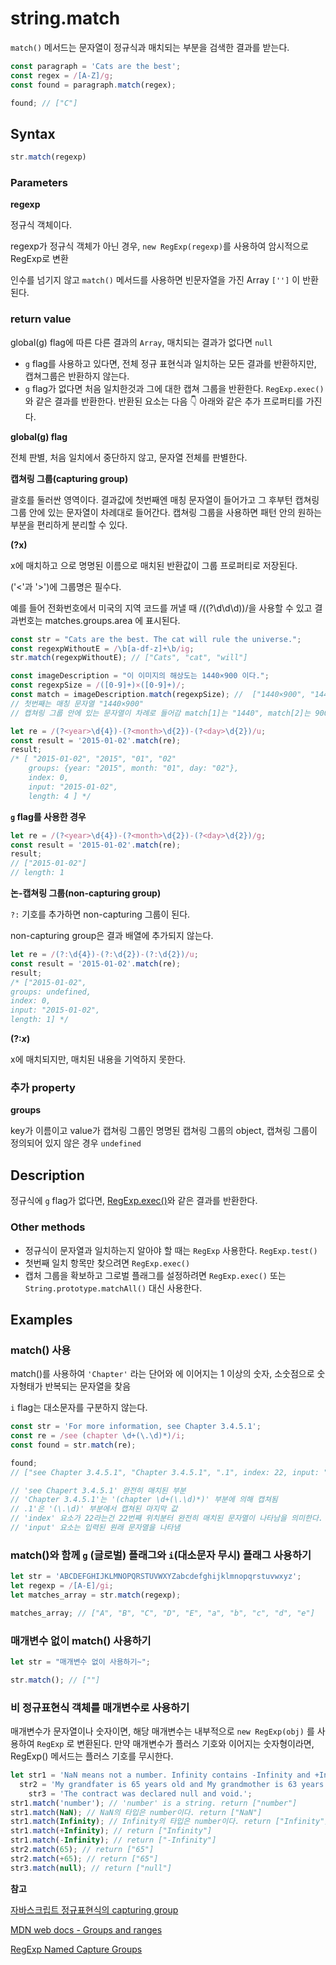 # string.match

`match()` 메서드는 문자열이 정규식과 매치되는 부분을 검색한 결과를 받는다.

```js
const paragraph = 'Cats are the best';
const regex = /[A-Z]/g;
const found = paragraph.match(regex);

found; // ["C"]
```

## Syntax

```js
str.match(regexp)
```

### Parameters

**regexp**

정규식 객체이다.

regexp가 정규식 객체가 아닌 경우, `new RegExp(regexp)`를 사용하여 암시적으로 RegExp로 변환

인수를 넘기지 않고 `match()` 메서드를 사용하면 빈문자열을 가진 Array `['']` 이  반환된다.

### return value

global(g) flag에 따른 다른 결과의 `Array`, 매치되는 결과가 없다면 `null`

* `g` flag를 사용하고 있다면, 전체 정규 표현식과 일치하는 모든 결과를 반환하지만, 캡쳐그룹은 반환하지 않는다.
* `g` flag가 없다면 처음 일치한것과 그에 대한 캡쳐 그룹을 반환한다. `RegExp.exec()` 와 같은 결과를 반환한다.  반환된 요소는 다음 👇 아래와 같은 추가 프로퍼티를 가진다.

**global(g) flag**

전체 판별, 처음 일치에서 중단하지 않고, 문자열 전체를 판별한다.

**캡쳐링 그룹(capturing group)**

괄호를 둘러싼 영역이다. 결과값에 첫번째엔 매칭 문자열이 들어가고 그 후부턴 캡쳐링 그룹 안에 있는 문자열이 차례대로 들어간다. 캡쳐링 그룹을 사용하면 패턴 안의 원하는 부분을 편리하게 분리할 수 있다.

**(?<Name>x)**

x에 매치하고 <Name>으로 명명된 이름으로 매치된 반환값이 그룹 프로퍼티로 저장된다.

('<'과 '>')에 그룹명은 필수다.

예를 들어 전화번호에서 미국의 지역 코드를 꺼낼 때 /\((?<area>\d\d\d)\)/을 사용할 수 있고 결과번호는 matches.groups.area 에 표시된다. 

```js
const str = "Cats are the best. The cat will rule the universe.";
const regexpWithoutE = /\b[a-df-z]+\b/ig;
str.match(regexpWithoutE); // ["Cats", "cat", "will"]

const imageDescription = "이 이미지의 해상도는 1440×900 이다.";
const regexpSize = /([0-9]+)×([0-9]+)/;
const match = imageDescription.match(regexpSize); //  ["1440×900", "1440", "900", index: 12, input: "이 이미지의 해상도는 1440×900 이다.", groups: undefined]
// 첫번째는 매칭 문자열 "1440×900"
// 캡쳐링 그룹 안에 있는 문자열이 차례로 들어감 match[1]는 "1440", match[2]는 900
```

```js
let re = /(?<year>\d{4})-(?<month>\d{2})-(?<day>\d{2})/u;
const result = '2015-01-02'.match(re);
result; 
/* [ "2015-01-02", "2015", "01", "02"
 	groups: {year: "2015", month: "01", day: "02"},
	index: 0,
	input: "2015-01-02",
	length: 4 ] */
```

**`g` flag를 사용한 경우**

```js
let re = /(?<year>\d{4})-(?<month>\d{2})-(?<day>\d{2})/g;
const result = '2015-01-02'.match(re);
result;
// ["2015-01-02"]
// length: 1
```



**논-캡쳐링 그룹(non-capturing group)**

`?:` 기호를 추가하면 non-capturing 그룹이 된다. 

non-capturing group은 결과 배열에 추가되지 않는다.

```js
let re = /(?:\d{4})-(?:\d{2})-(?:\d{2})/u;
const result = '2015-01-02'.match(re);
result; 
/* ["2015-01-02",
groups: undefined,
index: 0,
input: "2015-01-02",
length: 1] */
```

**(?:*x*)**

x에 매치되지만, 매치된 내용을 기억하지 못한다. 

### 추가 property

**groups**

 key가 이름이고 value가 캡쳐링 그룹인 명명된 캡쳐링 그룹의 object, 캡쳐링 그룹이 정의되어 있지 않은 경우 `undefined` 

## Description

정규식에 `g` flag가 없다면, [RegExp.exec()](https://developer.mozilla.org/en-US/docs/Web/JavaScript/Reference/Global_Objects/RegExp/exec)와 같은 결과를 반환한다. 

### Other methods

* 정규식이 문자열과 일치하는지 알아야 할 때는 `RegExp` 사용한다. `RegExp.test()`
* 첫번째 일치 항목만 찾으려면 `RegExp.exec()` 
* 캡처 그룹을 확보하고 그로벌 플래그를 설정하려면 `RegExp.exec()` 또는 `String.prototype.matchAll()` 대신 사용한다.

## Examples

### match() 사용

match()를 사용하여 `'Chapter'` 라는 단어와 에 이어지는 1 이상의 숫자, 소숫점으로 숫자형태가 반복되는 문자열을 찾음

`i` flag는 대소문자를 구분하지 않는다.

```js
const str = 'For more information, see Chapter 3.4.5.1';
const re = /see (chapter \d+(\.\d)*)/i;
const found = str.match(re);

found;
// ["see Chapter 3.4.5.1", "Chapter 3.4.5.1", ".1", index: 22, input: "For more information, see Chapter 3.4.5.1", groups: undefined]

// 'see Chapert 3.4.5.1' 완전히 매치된 부분
// 'Chapter 3.4.5.1'는 '(chapter \d+(\.\d)*)' 부분에 의해 캡쳐됨
// .1'은 '(\.\d)' 부분에서 캡쳐된 마지막 값
// 'index' 요소가 22라는건 22번째 위치분터 완전히 매치된 문자열이 나타남을 의미한다.
// 'input' 요소는 입력된 원래 문자열을 나타냄 

```

### match()와 함께 `g` (글로벌) 플래그와  `i`(대소문자 무시) 플래그 사용하기

```js
let str = 'ABCDEFGHIJKLMNOPQRSTUVWXYZabcdefghijklmnopqrstuvwxyz';
let regexp = /[A-E]/gi;
let matches_array = str.match(regexp);

matches_array; // ["A", "B", "C", "D", "E", "a", "b", "c", "d", "e"]

```

### 매개변수 없이 match() 사용하기

```js
let str = "매개변수 없이 사용하기~";

str.match(); // [""]
```

### 비 정규표현식 객체를 매개변수로 사용하기

매개변수가 문자열이나 숫자이면, 해당 매개변수는 내부적으로 `new RegExp(obj)` 를 사용하여 `RegExp` 로 변환된다. 만약 매개변수가 플러스 기호와 이어지는 숫자형이라면, RegExp() 메서드는 플러스 기호를 무시한다. 

```js
let str1 = 'NaN means not a number. Infinity contains -Infinity and +Infinity in JavaScript',
  str2 = 'My grandfater is 65 years old and My grandmother is 63 years old.',
	str3 = 'The contract was declared null and void.';
str1.match('number'); // 'number' is a string. return ["number"]
str1.match(NaN); // NaN의 타입은 number이다. return ["NaN"]
str1.match(Infinity); // Infinity의 타입은 number이다. return ["Infinity"]
str1.match(+Infinity); // return ["Infinity"]
str1.match(-Infinity); // return ["-Infinity"]
str2.match(65); // return ["65"]
str2.match(+65); // return ["65"]
str3.match(null); // return ["null"]
```



**참고**

[자바스크립트 정규표현식의 capturing group](https://blog.rhostem.com/posts/2018-11-11-regex-capture-group)

[MDN web docs - Groups and ranges](https://developer.mozilla.org/en-US/docs/Web/JavaScript/Guide/Regular_Expressions/Groups_and_Ranges)

[RegExp Named Capture Groups](https://github.com/tc39/proposal-regexp-named-groups)